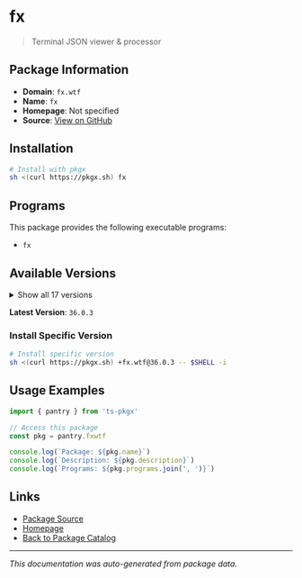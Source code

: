 # fx

> Terminal JSON viewer & processor

## Package Information

- **Domain**: `fx.wtf`
- **Name**: `fx`
- **Homepage**: Not specified
- **Source**: [View on GitHub](https://github.com/pkgxdev/pantry/tree/main/projects/fx.wtf/package.yml)

## Installation

```bash
# Install with pkgx
sh <(curl https://pkgx.sh) fx
```

## Programs

This package provides the following executable programs:

- `fx`

## Available Versions

<details>
<summary>Show all 17 versions</summary>

- `36.0.3`, `36.0.2`, `36.0.1`, `36.0.0`, `35.0.0`
- `34.0.0`, `33.0.0`, `32.0.0`, `31.0.0`, `30.2.0`
- `30.1.1`, `30.1.0`, `30.0.3`, `30.0.2`, `30.0.1`
- `30.0.0`, `24.1.0`

</details>

**Latest Version**: `36.0.3`

### Install Specific Version

```bash
# Install specific version
sh <(curl https://pkgx.sh) +fx.wtf@36.0.3 -- $SHELL -i
```

## Usage Examples

```typescript
import { pantry } from 'ts-pkgx'

// Access this package
const pkg = pantry.fxwtf

console.log(`Package: ${pkg.name}`)
console.log(`Description: ${pkg.description}`)
console.log(`Programs: ${pkg.programs.join(', ')}`)
```

## Links

- [Package Source](https://github.com/pkgxdev/pantry/tree/main/projects/fx.wtf/package.yml)
- [Homepage](#)
- [Back to Package Catalog](../package-catalog.md)

---

*This documentation was auto-generated from package data.*
